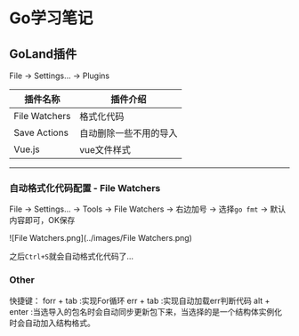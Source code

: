 # Go学习笔记

## GoLand插件

File -> Settings... -> Plugins

| 插件名称                       | 插件介绍                                                     |
| ------------------------------ | ------------------------------------------------------------ |
| File Watchers             | 格式化代码               |
| Save Actions             | 自动删除一些不用的导入               |
| Vue.js             | vue文件样式               |


---

### 自动格式化代码配置 - File Watchers

File -> Settings... -> Tools -> File Watchers -> 右边加号 -> 选择`go fmt` -> 默认内容即可，OK保存

![File Watchers.png](../images/File Watchers.png)

之后`Ctrl+S`就会自动格式化代码了...

### Other

快捷键：
forr + tab :实现For循环
err + tab :实现自动加载err判断代码
alt + enter :当选导入的包名时会自动同步更新包下来，当选择的是一个结构体实例化时会自动加入结构格式。
